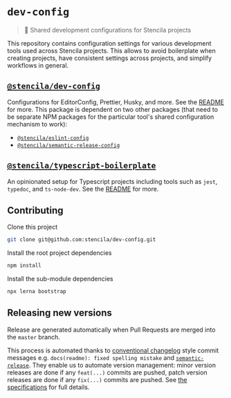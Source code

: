 # `dev-config`

> 🔧 Shared development configurations for Stencila projects

This repository contains configuration settings for various development tools
used across Stencila projects. This allows to avoid boilerplate when creating
projects, have consistent settings across projects, and simplify workflows in
general.

## [`@stencila/dev-config`](./packages/dev-config)

Configurations for EditorConfig, Prettier, Husky, and more. See the [README](./packages/dev-config#readme) for more. This package is
dependent on two other packages (that need to be separate NPM packages for
the particular tool's shared configuration mechanism to work):

- [`@stencila/eslint-config`](./packages/eslint-config)
- [`@stencila/semantic-release-config`](./packages/semantic-release-config)

## [`@stencila/typescript-boilerplate`](./packages/typescript-boilerplate)

An opinionated setup for Typescript projects including tools such as `jest`, `typedoc`, and `ts-node-dev`. See the [README](./packages/typescript-boilerplate#readme) for more.

## Contributing

Clone this project

```bash
git clone git@github.com:stencila/dev-config.git
```

Install the root project dependencies

```bash
npm install
```

Install the sub-module dependencies

```bash
npx lerna bootstrap
```

## Releasing new versions

Release are generated automatically when Pull Requests are merged into the `master` branch.

This process is automated thanks to [conventional
changelog](https://github.com/conventional-changelog/conventional-changelog)
style commit messages e.g. `docs(readme): fixed spelling mistake` and
[`semantic-release`](https://github.com/semantic-release/semantic-release).
They enable us to automate version management: minor version releases are done if
any `feat(...)` commits are pushed, patch version releases are done if any
`fix(...)` commits are pushed. See [the
specifications](https://www.conventionalcommits.org/en/v1.0.0-beta.2/) for
full details.
